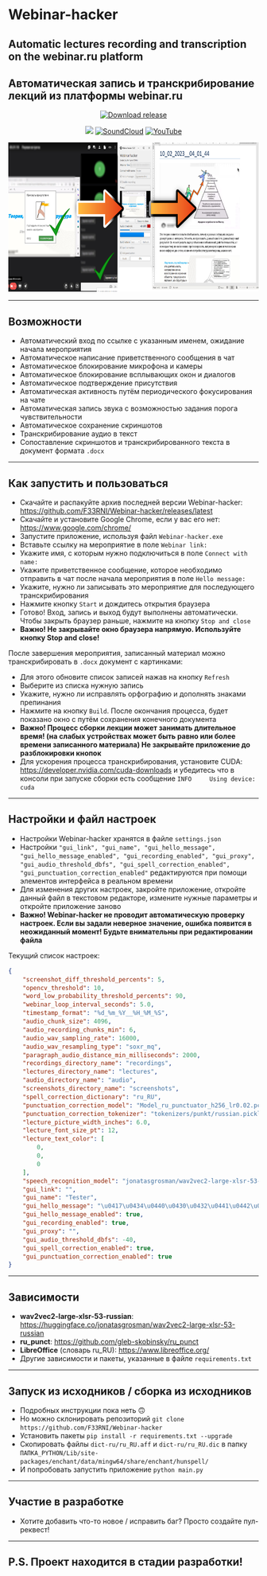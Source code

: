 # Webinar-hacker
## Automatic lectures recording and transcription on the webinar.ru platform
## Автоматическая запись и транскрибирование лекций из платформы webinar.ru
<div style="width:100%;text-align:center;">
    <p align="center">
        <a href="https://github.com/F33RNI/Webinar-hacker/releases"><img alt="Download release" src="https://img.shields.io/badge/-Download%20latest-yellowgreen?style=for-the-badge&logo=github" ></a>
    </p>
    <p align="center">
        <img src="https://badges.frapsoft.com/os/v1/open-source.png?v=103" >
        <a href="https://soundcloud.com/f3rni"><img alt="SoundCloud" src="https://img.shields.io/badge/-SoundCloud-orange" ></a>
        <a href="https://www.youtube.com/@F3RNI"><img alt="YouTube" src="https://img.shields.io/badge/-YouTube-red" ></a>
    </p>
</div>
<div style="width:100%;text-align:center;">
    <p align="center">
        <img src="Banner.jpg" width="auto" height="300">
    </p>
</div>

----------

## Возможности

- Автоматический вход по ссылке с указанным именем, ожидание начала мероприятия
- Автоматическое написание приветственного сообщения в чат
- Автоматическое блокирование микрофона и камеры
- Автоматическое блокирование всплывающих окон и диалогов
- Автоматическое подтверждение присутствия
- Автоматическая активность путём периодического фокусирования на чате
- Автоматическая запись звука с возможностью задания порога чувствительности
- Автоматическое сохранение скриншотов
- Транскрибирование аудио в текст
- Сопоставление скриншотов и транскрибированного текста в документ формата `.docx`

----------

## Как запустить и пользоваться

- Скачайте и распакуйте архив последней версии Webinar-hacker: https://github.com/F33RNI/Webinar-hacker/releases/latest
- Скачайте и установите Google Chrome, если у вас его нет: https://www.google.com/chrome/
- Запустите приложение, используя файл `Webinar-hacker.exe`
- Вставьте ссылку на мероприятие в поле `Webinar link:`
- Укажите имя, с которым нужно подключиться в поле `Connect with name:`
- Укажите приветственное сообщение, которое необходимо отправить в чат после начала мероприятия в поле `Hello message:`
- Укажите, нужно ли записывать это мероприятие для последующего транскрибирования
- Нажмите кнопку `Start` и дождитесь открытия браузера
- Готово! Вход, запись и выход будут выполнены автоматически. Чтобы закрыть браузер раньше, нажмите на кнопку `Stop and close`
- **Важно! Не закрывайте окно браузера напрямую. Используйте кнопку Stop and close!**

После завершения мероприятия, записанный материал можно транскрибировать в `.docx` документ с картинками:
- Для этого обновите список записей нажав на кнопку `Refresh`
- Выберите из списка нужную запись
- Укажите, нужно ли исправлять орфографию и дополнять знаками препинания
- Нажмите на кнопку `Build`. После окончания процесса, будет показано окно с путём сохранения конечного документа
- **Важно! Процесс сборки лекции может занимать длительное время! (на слабых устройствах может быть равно или более времени записанного материала) Не закрывайте приложение до разблокировки кнопок**
- Для ускорения процесса транскрибирования, установите CUDA: https://developer.nvidia.com/cuda-downloads и убедитесь что в консоли при запуске сборки есть сообщение `INFO     Using device: cuda`

----------

## Настройки и файл настроек

- Настройки Webinar-hacker хранятся в файле `settings.json`
- Настройки `"gui_link", "gui_name", "gui_hello_message", "gui_hello_message_enabled", "gui_recording_enabled", "gui_proxy", "gui_audio_threshold_dbfs", "gui_spell_correction_enabled", "gui_punctuation_correction_enabled"` редактируются при помощи элементов интерфейса в реальном времени
- Для изменения других настроек, закройте приложение, откройте данный файл в текстовом редакторе, измените нужные параметры и откройте приложение заново
- **Важно! Webinar-hacker не проводит автоматическую проверку настроек. Если вы задали неверное значение, ошибка появится в неожиданный момент! Будьте внимательны при редактировании файла**

Текущий список настроек:
```json
{
    "screenshot_diff_threshold_percents": 5,
    "opencv_threshold": 10,
    "word_low_probability_threshold_percents": 90,
    "webinar_loop_interval_seconds": 5.0,
    "timestamp_format": "%d_%m_%Y__%H_%M_%S",
    "audio_chunk_size": 4096,
    "audio_recording_chunks_min": 6,
    "audio_wav_sampling_rate": 16000,
    "audio_wav_resampling_type": "soxr_mq",
    "paragraph_audio_distance_min_milliseconds": 2000,
    "recordings_directory_name": "recordings",
    "lectures_directory_name": "lectures",
    "audio_directory_name": "audio",
    "screenshots_directory_name": "screenshots",
    "spell_correction_dictionary": "ru_RU",
    "punctuation_correction_model": "Model_ru_punctuator_h256_lr0.02.pcl",
    "punctuation_correction_tokenizer": "tokenizers/punkt/russian.pickle",
    "lecture_picture_width_inches": 6.0,
    "lecture_font_size_pt": 12,
    "lecture_text_color": [
        0,
        0,
        0
    ],
    "speech_recognition_model": "jonatasgrosman/wav2vec2-large-xlsr-53-russian",
    "gui_link": "",
    "gui_name": "Tester",
    "gui_hello_message": "\u0417\u0434\u0440\u0430\u0432\u0441\u0442\u0432\u0443\u0439\u0442\u0435!",
    "gui_hello_message_enabled": true,
    "gui_recording_enabled": true,
    "gui_proxy": "",
    "gui_audio_threshold_dbfs": -40,
    "gui_spell_correction_enabled": true,
    "gui_punctuation_correction_enabled": true
}
```

----------

## Зависимости

- **wav2vec2-large-xlsr-53-russian**: https://huggingface.co/jonatasgrosman/wav2vec2-large-xlsr-53-russian
- **ru_punct**: https://github.com/gleb-skobinsky/ru_punct
- **LibreOffice** (словарь ru_RU): https://www.libreoffice.org/
- Другие зависимости и пакеты, указанные в файле `requirements.txt`

----------

## Запуск из исходников / сборка из исходников

- Подробных инструкции пока неть 🙃
- Но можно склонировать репозиторий `git clone https://github.com/F33RNI/Webinar-hacker`
- Установить пакеты `pip install -r requirements.txt --upgrade`
- Скопировать файлы `dict-ru/ru_RU.aff` и `dict-ru/ru_RU.dic` в папку `ПАПКА_PYTHON/Lib/site-packages/enchant/data/mingw64/share/enchant/hunspell/`
- И попробовать запустить приложение `python main.py`

----------

## Участие в разработке

- Хотите добавить что-то новое / исправить баг? Просто создайте пул-реквест!

----------

## P.S. Проект находится в стадии разработки!
